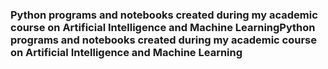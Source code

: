 ### Python programs and notebooks created during my academic course on Artificial Intelligence and Machine LearningPython programs and notebooks created during my academic course on Artificial Intelligence and Machine Learning
